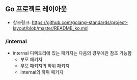 ## Go 프로젝트 레이아웃
- 참조링크: https://github.com/golang-standards/project-layout/blob/master/README_ko.md
### /internal
- internal 디렉토리에 있는 패키지는 다음의 경우에만 참조 가능함
    - 부모 패키지
    - 부모 패키지의 하위 패키지
    - internal의 하위 패키지

